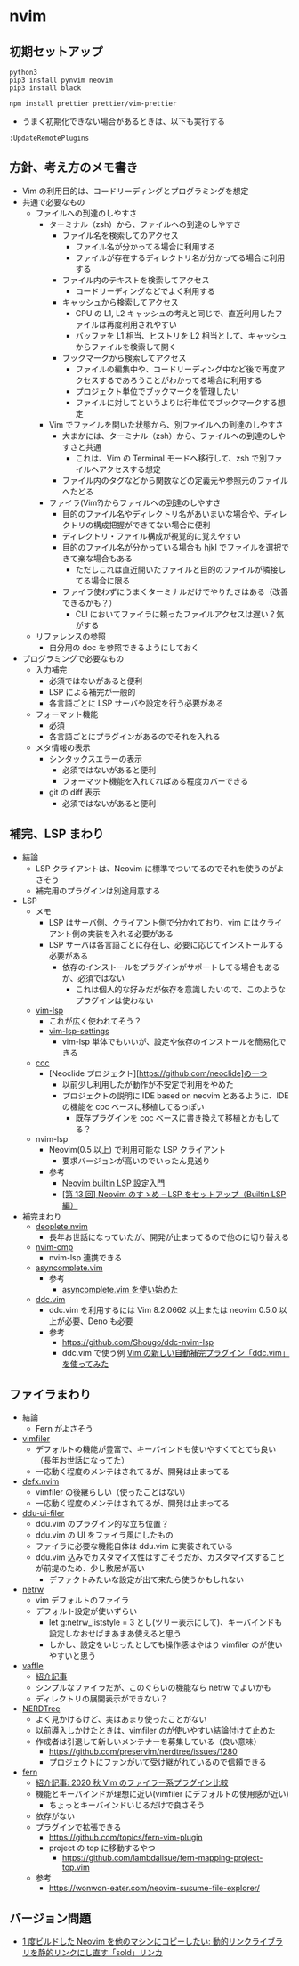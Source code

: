 # nvim

## 初期セットアップ

```
python3
pip3 install pynvim neovim
pip3 install black
```

```
npm install prettier prettier/vim-prettier
```

- うまく初期化できない場合があるときは、以下も実行する

```
:UpdateRemotePlugins
```

## 方針、考え方のメモ書き

- Vim の利用目的は、コードリーディングとプログラミングを想定
- 共通で必要なもの
  - ファイルへの到達のしやすさ
    - ターミナル（zsh）から、ファイルへの到達のしやすさ
      - ファイル名を検索してのアクセス
        - ファイル名が分かってる場合に利用する
        - ファイルが存在するディレクトリ名が分かってる場合に利用する
      - ファイル内のテキストを検索してアクセス
        - コードリーディングなどでよく利用する
      - キャッシュから検索してアクセス
        - CPU の L1, L2 キャッシュの考えと同じで、直近利用したファイルは再度利用されやすい
        - バッファを L1 相当、ヒストリを L2 相当として、キャッシュからファイルを検索して開く
      - ブックマークから検索してアクセス
        - ファイルの編集中や、コードリーディング中など後で再度アクセスするであろうことがわかってる場合に利用する
        - プロジェクト単位でブックマークを管理したい
        - ファイルに対してというよりは行単位でブックマークする想定
    - Vim でファイルを開いた状態から、別ファイルへの到達のしやすさ
      - 大まかには、ターミナル（zsh）から、ファイルへの到達のしやすさと共通
        - これは、Vim の Terminal モードへ移行して、zsh で別ファイルへアクセスする想定
      - ファイル内のタグなどから関数などの定義元や参照元のファイルへたどる
    - ファイラ(Vim?)からファイルへの到達のしやすさ
      - 目的のファイル名やディレクトリ名があいまいな場合や、ディレクトリの構成把握ができてない場合に便利
      - ディレクトリ・ファイル構成が視覚的に覚えやすい
      - 目的のファイル名が分かっている場合も hjkl でファイルを選択できて楽な場合もある
        - ただしこれは直近開いたファイルと目的のファイルが隣接してる場合に限る
      - ファイラ使わずにうまくターミナルだけでやりたさはある（改善できるかも？）
        - CLI においてファイラに頼ったファイルアクセスは遅い？気がする
  - リファレンスの参照
    - 自分用の doc を参照できるようにしておく
- プログラミングで必要なもの
  - 入力補完
    - 必須ではないがあると便利
    - LSP による補完が一般的
    - 各言語ごとに LSP サーバや設定を行う必要がある
  - フォーマット機能
    - 必須
    - 各言語ごとにプラグインがあるのでそれを入れる
  - メタ情報の表示
    - シンタックスエラーの表示
      - 必須ではないがあると便利
      - フォーマット機能を入れてればある程度カバーできる
    - git の diff 表示
      - 必須ではないがあると便利

## 補完、LSP まわり

- 結論
  - LSP クライアントは、Neovim に標準でついてるのでそれを使うのがよさそう
  - 補完用のプラグインは別途用意する
- LSP
  - メモ
    - LSP はサーバ側、クライアント側で分かれており、vim にはクライアント側の実装を入れる必要がある
    - LSP サーバは各言語ごとに存在し、必要に応じてインストールする必要がある
      - 依存のインストールをプラグインがサポートしてる場合もあるが、必須ではない
        - これは個人的な好みだが依存を意識したいので、このようなプラグインは使わない
  - [vim-lsp](https://github.com/prabirshrestha/vim-lsp)
    - これが広く使われてそう？
    - [vim-lsp-settings](https://github.com/mattn/vim-lsp-settings)
      - vim-lsp 単体でもいいが、設定や依存のインストールを簡易化できる
  - [coc](https://github.com/neoclide/coc.nvim)
    - [Neoclide プロジェクト][https://github.com/neoclide]の一つ
      - 以前少し利用したが動作が不安定で利用をやめた
      - プロジェクトの説明に IDE based on neovim とあるように、IDE の機能を coc ベースに移植してるっぽい
        - 既存プラグインを coc ベースに書き換えて移植とかもしてる？
  - nvim-lsp
    - Neovim(0.5 以上) で利用可能な LSP クライアント
      - 要求バージョンが高いのでいったん見送り
    - 参考
      - [Neovim builtin LSP 設定入門](https://zenn.dev/nazo6/articles/c2f16b07798bab)
      - [[第 13 回] Neovim のすゝめ – LSP をセットアップ（Builtin LSP 編）](https://wonwon-eater.com/nvim-susume-builtin-lsp/)
- 補完まわり
  - [deoplete.nvim](https://github.com/Shougo/deoplete.nvim)
    - 長年お世話になっていたが、開発が止まってるので他のに切り替える
  - [nvim-cmp](https://github.com/hrsh7th/nvim-cmp)
    - nvim-lsp 連携できる
  - [asyncomplete.vim](https://github.com/prabirshrestha/asyncomplete.vim)
    - 参考
      - [asyncomplete.vim を使い始めた](https://qiita.com/hokorobi/items/b4be36253262373fbefc)
  - [ddc.vim](https://zenn.dev/shougo/articles/ddc-vim-beta)
    - ddc.vim を利用するには Vim 8.2.0662 以上または neovim 0.5.0 以上が必要、Deno も必要
    - 参考
      - https://github.com/Shougo/ddc-nvim-lsp
      - ddc.vim で使う例 [Vim の新しい自動補完プラグイン「ddc.vim」を使ってみた](https://note.com/dd_techblog/n/n97f2b6ca09d8)

## ファイラまわり

- 結論
  - Fern がよさそう
- [vimfiler](https://github.com/Shougo/vimfiler.vim)
  - デフォルトの機能が豊富で、キーバインドも使いやすくてとても良い（長年お世話になってた）
  - 一応動く程度のメンテはされてるが、開発は止まってる
- [defx.nvim](https://github.com/Shougo/defx.nvim)
  - vimfiler の後継らしい（使ったことはない）
  - 一応動く程度のメンテはされてるが、開発は止まってる
- [ddu-ui-filer](https://github.com/Shougo/ddu-ui-filer)
  - ddu.vim のプラグイン的な立ち位置？
  - ddu.vim の UI をファイラ風にしたもの
  - ファイラに必要な機能自体は ddu.vim に実装されている
  - ddu.vim 込みでカスタマイズ性はすごそうだが、カスタマイズすることが前提のため、少し敷居が高い
    - デファクトみたいな設定が出て来たら使うかもしれない
- [netrw](https://vim-jp.org/vimdoc-ja/pi_netrw.html)
  - vim デフォルトのファイラ
  - デフォルト設定が使いずらい
    - let g:netrw_liststyle = 3 とし(ツリー表示にして)、キーバインドも設定しなおせばまあまあ使えると思う
    - しかし、設定をいじったとしても操作感はやはり vimfiler のが使いやすいと思う
- [vaffle](https://github.com/cocopon/vaffle.vim)
  - [紹介記事](https://cocopon.me/blog/2017/01/vaffle/)
  - シンプルなファイラだが、このぐらいの機能なら netrw でよいかも
  - ディレクトリの展開表示ができない？
- [NERDTree](https://github.com/preservim/nerdtree)
  - よく見かけるけど、実はあまり使ったことがない
  - 以前導入しかけたときは、vimfiler のが使いやすい結論付けて止めた
  - 作成者は引退して新しいメンテナーを募集している（良い意味）
    - https://github.com/preservim/nerdtree/issues/1280
    - プロジェクトにファンがいて受け継がれているので信頼できる
- [fern](https://github.com/lambdalisue/fern.vim)
  - [紹介記事: 2020 秋 Vim のファイラー系プラグイン比較](https://zenn.dev/lambdalisue/articles/3deb92360546d526381f)
  - 機能とキーバインドが理想に近い(vimfiler にデフォルトの使用感が近い)
    - ちょっとキーバインドいじるだけで良さそう
  - 依存がない
  - プラグインで拡張できる
    - https://github.com/topics/fern-vim-plugin
    - project の top に移動するやつ
      - https://github.com/lambdalisue/fern-mapping-project-top.vim
  - 参考
    - https://wonwon-eater.com/neovim-susume-file-explorer/

## バージョン問題

- [1 度ビルドした Neovim を他のマシンにコピーしたい: 動的リンクライブラリを静的リンクにし直す「sold」リンカ](https://logmi.jp/tech/articles/326142)
